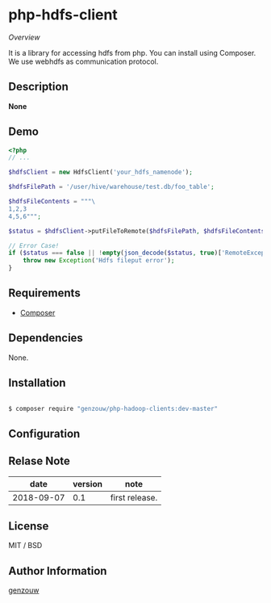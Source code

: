 # php-hdfs-client

*Overview*

It is a library for accessing hdfs from php.
You can install using Composer.
We use webhdfs as communication protocol.


## Description

**None**


## Demo

```php
<?php
// ...

$hdfsClient = new HdfsClient('your_hdfs_namenode');

$hdfsFilePath = '/user/hive/warehouse/test.db/foo_table';

$hdfsFileContents = """\
1,2,3
4,5,6""";

$status = $hdfsClient->putFileToRemote($hdfsFilePath, $hdfsFileContents);

// Error Case!
if ($status === false || !empty(json_decode($status, true)['RemoteException']['exception'])) {
    throw new Exception('Hdfs fileput error');
}
```


## Requirements

* [Composer](https://getcomposer.org/)


## Dependencies

None.


## Installation

```bash

$ composer require "genzouw/php-hadoop-clients:dev-master"
```

## Configuration


## Relase Note

| date       | version | note           |
| ---        | ---     | ---            |
| 2018-09-07 | 0.1     | first release. |


## License

MIT / BSD


## Author Information

[genzouw](https://genzouw.com)
